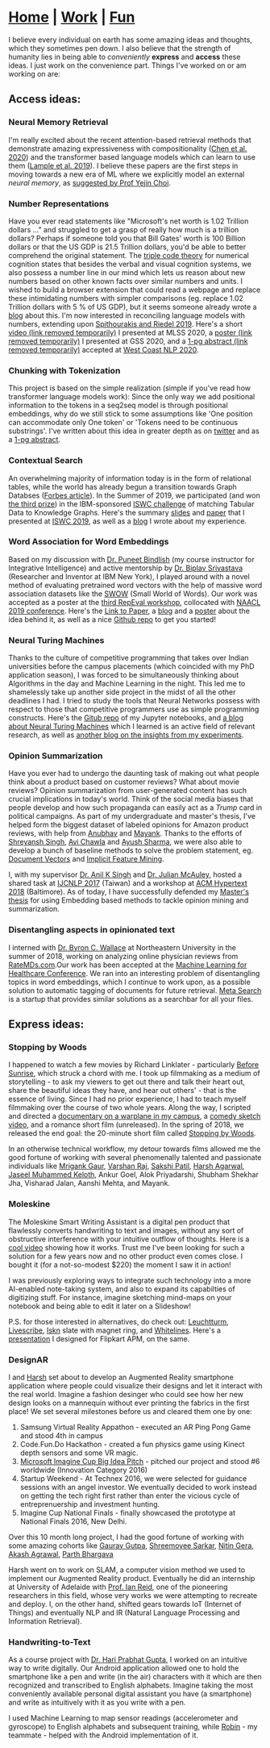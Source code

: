 # **[Home](https://avi-jit.github.io/)** | [Work](https://avi-jit.github.io/work) | [Fun](https://avi-jit.github.io/fun)

I believe every individual on earth has some amazing ideas and thoughts, which they sometimes pen down. I also believe that the strength of humanity lies in being able to _conveniently_ **express** and **access** these ideas. I just work on the convenience part. Things I've worked on or am working on are:



## Access ideas:

### Neural Memory Retrieval
I'm really excited about the recent attention-based retrieval methods that demonstrate amazing expressiveness with compositionality ([Chen et al. 2020](https://openreview.net/forum?id=BJxbOlSKPr)) and the transformer based language models which can learn to use them ([Lample et al. 2019](https://arxiv.org/abs/1907.05242)). I believe these papers are the first steps in moving towards a new era of ML where we explicitly model an external _neural memory_, as [suggested by Prof Yejin Choi](https://soundcloud.com/nlp-highlights/95-common-sense-reasoning-with-yejin-choi#t=32:29).

### Number Representations
Have you ever read statements like "Microsoft's net worth is 1.02 Trillion dollars ..." and struggled to get a grasp of really how much is a trillion dollars? Perhaps if someone told you that Bill Gates' worth is 100 Billion dollars or that the US GDP is 21.5 Trillion dollars, you'd be able to better comprehend the original statement. The [triple code theory](https://www.researchgate.net/figure/Dehaenes-Triple-Code-Model-Numbers-are-stored-in-three-individual-yet-integrated_fig2_288830463) for numerical cognition states that besides the verbal and visual cognition systems, we also possess a number line in our mind which lets us reason about new numbers based on other known facts over similar numbers and units. I wished to build a browser extension that could read a webpage and replace these intimidating numbers with simpler comparisons (eg. replace 1.02 Trillion dollars with 5 % of US GDP), but it seems someone already wrote a [blog](https://towardsdatascience.com/how-much-is-a-billion-dollars-7705053dd6d9) about this. I'm now interested in reconciling language models with numbers, extending upon [Spithourakis and Riedel 2019](https://arxiv.org/abs/1805.08154). Here's a short [video (link removed temporarily)]() I presented at MLSS 2020, a [poster (link removed temporarily)]() I presented at GSS 2020, and a [1-pg abstract (link removed temporarily)]() accepted at [West Coast NLP 2020](https://www.wecnlp.ai/wecnlp-2020).

<!--Lol I hope nobody visits this page to find these comments. I'm in the anonymity period-->
<!--[video (link removed temporarily)](~https://www.youtube.com/watch?v=4v0MXfl1c_w)-->
<!--[poster (link removed temporarily)](~https://drive.google.com/file/d/1-4ygHP36zX5NG9vqxzSCjXiUAwTel5g5/view?)-->
<!--[1-pg abstract (link removed temporarily)](~https://drive.google.com/file/d/1aEu21sTMYvNZp-gOUXpjqgnm34I2mxca/view?)-->

### Chunking with Tokenization
This project is based on the simple realization (simple if you've read how transformer language models work): Since the only way we add positional information to the tokens in a seq2seq model is through positional embeddings, why do we still stick to some assumptions like 'One position can accommodate only One token' or 'Tokens need to be continuous substrings'. I've written about this idea in greater depth as on [twitter](https://twitter.com/thawani_avijit/status/1233852606935490565) and as a [1-pg abstract](https://docs.google.com/document/d/1flOvkbemOY07ZB-nm7v_XMNKXa7-_v7u_bL_mJ5DZzE/edit?).

### Contextual Search
An overwhelming majority of information today is in the form of  relational tables, while the world has already begun a transition towards Graph Databses ([Forbes article](https://www.forbes.com/sites/cognitiveworld/2019/07/18/graph-databases-go-mainstream/#7b1377a179df)). In the Summer of 2019, we participated (and won [the third prize](http://www.cs.ox.ac.uk/isg/challenges/sem-tab/2019/certificates/certificates_tabularisi.pdf)) in the IBM-sponsored [ISWC challenge](http://www.cs.ox.ac.uk/isg/challenges/sem-tab/) of matching Tabular Data to Knowledge Graphs. Here's the summary [slides](https://docs.google.com/presentation/d/1xItRNKh020nIcDBYKSOjQPPcJDQCkLy2qk628wrze8A/edit?usp=sharing) and [paper](http://www.cs.ox.ac.uk/isg/challenges/sem-tab/papers/Tabularisi.pdf) that I presented at [ISWC 2019](https://iswc2019.semanticweb.org), as well as a [blog](https://medium.com/@avijitthawani/iswc-2019-new-zealand-bd15fe02d3d4) I wrote about my experience.

### Word Association for Word Embeddings
Based on my discussion with [Dr. Puneet Bindlish](https://www.linkedin.com/in/puneetbindlish/) (my course instructor for Integrative Intelligence) and active mentorship by [Dr. Biplav Srivastava](https://sites.google.com/site/biplavsrivastava/) (Researcher and Inventor at IBM New York), I played around with a novel method of evaluating pretrained word vectors with the help of massive word association datasets like the [SWOW](http://www.smallworldofwords.com/new/visualize/) (Small World of Words). Our work was accepted as a poster at the [third RepEval workshop](https://repeval2019.github.io), collocated with [NAACL 2019 conference](https://naacl2019.org). Here's the [Link to Paper](https://www.aclweb.org/anthology/W19-2006), a [blog](https://medium.com/@avijitthawani/word-association-d6f7fbe71315) and a [poster](https://github.com/avi-jit/SWOW-eval/blob/master/1559781908296_small.pdf) about the idea behind it, as well as a nice [Github repo](https://github.com/avi-jit/SWOW-eval) to get you started!

### Neural Turing Machines
Thanks to the culture of competitive programming that takes over Indian universities before the campus placements (which coincided with my PhD application season), I was forced to be simultaneously thinking about Algorithms in the day and Machine Learning in the night. This led me to shamelessly take up another side project in the midst of all the other deadlines I had. I tried to study the tools that Neural Networks possess with respect to those that competitive programmers use as simple programming constructs. Here's the [Gitub repo](https://github.com/avi-jit/NTM) of my Jupyter notebooks, and [a blog about Neural Turing Machines](https://medium.com/@avijitthawani/neural-turing-machines-fd78212bacbe) which I learned is an active field of relevant research, as well as [another blog on the insights from my experiments](https://medium.com/@avijitthawani/all-sum-and-no-product-makes-jack-a-dull-bot-d9aac69f38e8).

### Opinion Summarization
Have you ever had to undergo the daunting task of making out what people think about a product based on customer reviews? What about movie reviews? Opinion summarization from user-generated content has such crucial implications in today's world. Think of the social media biases that people develop and how such propaganda can easily act as a _Trump_ card in political campaigns. As part of my undergraduate and master's thesis, I've helped form the biggest dataset of labeled opinions for Amazon product reviews, with help from [Anubhav](https://www.linkedin.com/in/anubhav-gupta-55b237ba/) and [Mayank](https://www.linkedin.com/in/mayank-panchal-282974109/). Thanks to the efforts of [Shreyansh Singh](https://www.linkedin.com/in/shreyansh26/), [Avi Chawla](https://www.linkedin.com/in/avi-chawla-1318aa151/) and [Ayush Sharma](https://www.linkedin.com/in/ayush-sharma-263705148/), we were also able to develop a bunch of baseline methods to solve the problem statement, eg. [Document Vectors](https://github.com/shreyansh26/RevOpiD) and [Implicit Feature Mining](https://github.com/Avee-81/implicit-features-RevOpiD).

I, with my supervisor [Dr. Anil K Singh](http://anilkumarsingh.me/) and [Dr. Julian McAuley](https://cseweb.ucsd.edu/~jmcauley/), hosted a shared task at [IJCNLP 2017](https://sites.google.com/itbhu.ac.in/revopid-2017) (Taiwan) and a workshop at [ACM Hypertext 2018](https://sites.google.com/view/revopid-2018) (Baltimore). As of today, I have successfully defended my [Master's thesis](https://www.overleaf.com/read/rbkjsbrvmwfx) for using Embedding based methods to tackle opinion mining and summarization.

### Disentangling aspects in opinionated text
I interned with [Dr. Byron C. Wallace](http://www.byronwallace.com/) at Northeastern University in the summer of 2018, working on analyzing online physician reviews from [RateMDs.com](RateMDs.com).Our work has been accepted at the [Machine Learning for Healthcare Conference](https://www.mlforhc.org/accepted-papers). We ran into an interesting problem of disentangling topics in word embeddings, which I continue to work upon, as a possible solution to automatic tagging of documents for future retrieval. [Meta Search](https://diffeo.com/search/) is a startup that provides similar solutions as a searchbar for all your files.




## Express ideas:
### Stopping by Woods
I happened to watch a few movies by Richard Linklater - particularly [Before Sunrise](https://www.youtube.com/watch?v=9v6X-Dytlko), which struck a chord with me. I took up filmmaking as a medium of storytelling - to ask my viewers to get out there and talk their heart out, share the beautiful ideas they have, and hear out others' - that is the essence of living. Since I had no prior experience, I had to teach myself filmmaking over the course of two whole years. Along the way, I scripted and directed a [documentary on a warplane in my campus](https://www.facebook.com/fmc.iitbhu/videos/747155185437805/), a [comedy sketch video](https://www.facebook.com/fmc.iitbhu/videos/807030382783618/), and a romance short film (unreleased). In the spring of 2018, we released the end goal: the 20-minute short film called [Stopping by Woods](https://www.youtube.com/watch?v=Uy_3XKqsJZk).

In an otherwise technical workflow, my detour towards films allowed me the good fortune of working with several phenomenally talented and passionate individuals like [Mrigank Gaur](https://www.youtube.com/channel/UCEvQbmfOHFksKjz71KxexYQ), [Varshan Raj](https://www.youtube.com/channel/UCq0qcvRJMsNigqg4XB5msBg), [Sakshi Patil](https://www.linkedin.com/in/sakshi-patil/), [Harsh Agarwal](https://harsh-agarwal.github.io/), [Jaseel Muhammed Keloth](https://www.instagram.com/jazeelmuhammedkeloth/), Ankur Goel, Alok Priyadarshi, Shubham Shekhar Jha, Visharad Jalan, Aanshi Mehta, and Mayank.

### Moleskine
The Moleskine Smart Writing Assistant is a digital pen product that flawlessly converts handwriting to text and images, without any sort of obstructive interference with your intuitive outflow of thoughts. Here is a [cool video](https://www.youtube.com/watch?v=e-bdmV43roQ) showing how it works. Trust me I've been looking for such a solution for a few years now and no other product even comes close. I bought it (for a not-so-modest $220) the moment I saw it in action!

I was previously exploring ways to integrate such technology into a more AI-enabled note-taking system, and also to expand its capabilties of digitizing stuff. For instance, imagine sketching mind-maps on your notebook and being able to edit it later on a Slideshow!

P.S. for those interested in alternatives, do check out: [Leuchtturm](https://www.youtube.com/watch?v=IXiZgVaRkSM), [Livescribe](https://www.livescribe.com/en-us/), [Iskn](https://www.iskn.co/) slate with magnet ring, and [Whitelines](https://www.whitelinespaper.com/). Here's a [presentation](https://docs.google.com/presentation/d/1WJBKQ1_ocZ9Wg_HViBDJmv0MPjXiqZRxy4xXx4Jtjhw/edit?usp=sharing) I designed for Flipkart APM, on the same.

### DesignAR
I and [Harsh](http://harsh-agarwal.github.io/) set about to develop an Augmented Reality smartphone application where people could visualize their designs and let it interact with the real world. Imagine a fashion desinger who could see how her new design looks on a mannequin without ever printing the fabrics in the first place! We set several milestones before us and cleared them one by one:
1. Samsung Virtual Reality Appathon - executed an AR Ping Pong Game and stood 4th in campus
2. Code.Fun.Do Hackathon - created a fun physics game using Kinect depth sensors and some VR magic.
3. [Microsoft Imagine Cup Big Idea Pitch](https://blogs.msdn.microsoft.com/microsoftimagine/2015/11/03/announcing_the_2016_big_idea_pitch_winners/) - pitched our project and stood #6 worldwide (Innovation Category 2016)
4. Startup Weekend - At Technex 2016, we were selected for guidance sessions with an angel investor. We eventually decided to work instead on getting the tech right first rather than enter the vicious cycle of entreprenuership and investment hunting.
5. Imagine Cup National Finals - finally showcased the prototype at National Finals 2016, New Delhi.

Over this 10 month long project, I had the good fortune of working with some amazing cohorts like [Gaurav Gutpa](https://www.linkedin.com/in/gv22ga/), [Shreemoyee Sarkar](https://www.linkedin.com/in/shreemoyeesarkar-iit/), [Nitin Gera](https://www.linkedin.com/in/nitingera1996/), [Akash Agrawal](https://www.linkedin.com/in/akash-agrawal94/), [Parth Bhargava](https://www.linkedin.com/in/parth-bhargava-215753a7/)

Harsh went on to work on SLAM, a computer vision method we used to implement our Augmented Reality product. Eventually he did an internship at University of Adelaide with [Prof. Ian Reid](https://cs.adelaide.edu.au/~ianr/), one of the pioneering researchers in this field, whose very works we were attempting to recreate and deploy. I, on the other hand, shifted gears towards IoT (Internet of Things) and eventually NLP and IR (Natural Language Processing and Information Retrieval).

### Handwriting-to-Text
As a course project with [Dr. Hari Prabhat Gupta](https://sites.google.com/site/hprabhatgupta/home), I worked on an intuitive way to write digitally. Our Android application allowed one to hold the smartphone like a pen and write (in the air) characters with it which are then recognized and transcribed to English alphabets. Imagine taking the most conveniently available personal digital assistant you have (a smartphone) and write as intuitively with it as you write with a pen.

I used Machine Learning to map sensor readings (accelerometer and gyroscope) to English alphabets and subsequent training, while [Robin](https://www.linkedin.com/in/robin-khurana-0a3a3ab7/) - my teammate - helped with the Android implementation of it.

